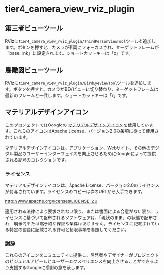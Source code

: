 # tier4_camera_view_rviz_plugin

## 第三者ビューツール

RVizに`tier4_camera_view_rviz_plugin/ThirdPersonViewTool`ツールを追加します。ボタンを押すと、カメラが車両にフォーカスされ、ターゲットフレームが「base_link」に設定されます。ショートカットキーは「o」です。

## 鳥瞰図ビューツール

RVizに`tier4_camera_view_rviz_plugin/BirdEyeViewTool`ツールを追加します。ボタンを押すと、カメラがBEVビューに切り替わり、ターゲットフレームは最新のフレームと一致します。ショートカットキーは「r」です。

## マテリアルデザインアイコン

このプロジェクトではGoogleの [マテリアルデザインアイコン](https://developers.google.com/fonts/docs/material_symbols)を使用しています。これらのアイコンはApache License、バージョン2.0の条項に従って使用されています。

マテリアルデザインアイコンは、アプリケーション、Webサイト、その他のデジタル製品のユーザーインターフェイスを向上させるためにGoogleによって提供される記号のコレクションです。

### ライセンス

マテリアルデザインアイコンは、Apache License、バージョン2.0のライセンスが付与されています。ライセンスのコピーは次のURLから入手できます。

<http://www.apache.org/licenses/LICENSE-2.0>

適用される法律により要求されない限り、または書面による合意がない限り、ライセンスに基づいて配布されるソフトウェアは、「現状のまま」の状態で配布され、明示的または黙示的な保証や条件はありません。ライセンスに記載されている特定の言語に記載される許可と制限事項を参照してください。

### 謝辞

これらのアイコンをコミュニティに提供し、開発者やデザイナーがプロジェクトのビジュアルアピールとユーザーエクスペリエンスを向上させることができるよう支援するGoogleに感謝の意を表します。
